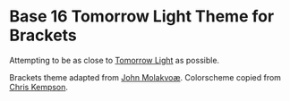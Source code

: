 Base 16 Tomorrow Light Theme for Brackets
============================

Attempting to be as close to [Tomorrow Light](http://chriskempson.github.io/base16/#tomorrow) as possible.

Brackets theme adapted from [John Molakvoæ](https://github.com/skjnldsv/default-dark).
Colorscheme copied from [Chris Kempson](http://chriskempson.com).
